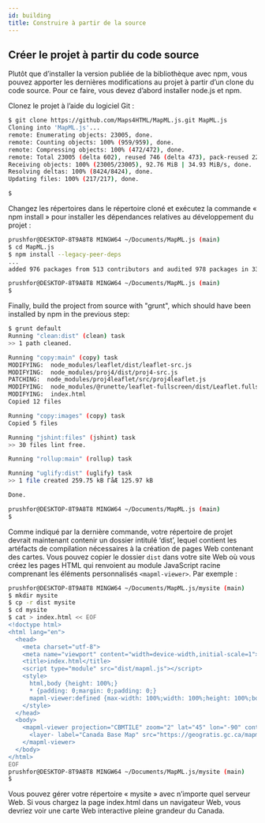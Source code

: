 ```yaml
---
id: building
title: Construire à partir de la source
---
```


## Créer le projet à partir du code source 

Plutôt que d’installer la version publiée de la bibliothèque avec npm, vous pouvez apporter les dernières modifications au projet à partir d’un clone du code source. Pour ce faire, vous devez d’abord installer node.js et npm.

Clonez le projet à l’aide du logiciel Git :

```bash
$ git clone https://github.com/Maps4HTML/MapML.js.git MapML.js
Cloning into 'MapML.js'...
remote: Enumerating objects: 23005, done.
remote: Counting objects: 100% (959/959), done.
remote: Compressing objects: 100% (472/472), done.
remote: Total 23005 (delta 602), reused 746 (delta 473), pack-reused 22046
Receiving objects: 100% (23005/23005), 92.76 MiB | 34.93 MiB/s, done.
Resolving deltas: 100% (8424/8424), done.
Updating files: 100% (217/217), done.

$
```

Changez les répertoires dans le répertoire cloné et exécutez la commande « npm install » pour installer les dépendances relatives au développement du projet :

```bash
prushfor@DESKTOP-8T9A8T8 MINGW64 ~/Documents/MapML.js (main)
$ cd MapML.js
$ npm install --legacy-peer-deps
...
added 976 packages from 513 contributors and audited 978 packages in 33.576s

prushfor@DESKTOP-8T9A8T8 MINGW64 ~/Documents/MapML.js (main)
$
```

Finally, build the project from source with "grunt", which should have been installed by npm in the previous step:

```bash
$ grunt default
Running "clean:dist" (clean) task
>> 1 path cleaned.

Running "copy:main" (copy) task
MODIFYING:  node_modules/leaflet/dist/leaflet-src.js
MODIFYING:  node_modules/proj4/dist/proj4-src.js
PATCHING:  node_modules/proj4leaflet/src/proj4leaflet.js
MODIFYING:  node_modules/@runette/leaflet-fullscreen/dist/Leaflet.fullscreen.js
MODIFYING:  index.html
Copied 12 files

Running "copy:images" (copy) task
Copied 5 files

Running "jshint:files" (jshint) task
>> 30 files lint free.

Running "rollup:main" (rollup) task

Running "uglify:dist" (uglify) task
>> 1 file created 259.75 kB ΓåÆ 125.97 kB

Done.

prushfor@DESKTOP-8T9A8T8 MINGW64 ~/Documents/MapML.js (main)
$
```

Comme indiqué par la dernière commande, votre répertoire de projet devrait maintenant contenir un dossier intitulé ‘dist’, lequel contient les artéfacts de compilation nécessaires à la création de pages Web contenant des cartes. Vous pouvez copier le dossier `dist` dans votre site Web où vous créez les pages HTML qui renvoient au module JavaScript racine comprenant les éléments personnalisés `<mapml-viewer>`. Par exemple :

```bash
prushfor@DESKTOP-8T9A8T8 MINGW64 ~/Documents/MapML.js/mysite (main)
$ mkdir mysite
$ cp -r dist mysite
$ cd mysite
$ cat > index.html << EOF
<!doctype html>
<html lang="en">
  <head>
    <meta charset="utf-8">
    <meta name="viewport" content="width=device-width,initial-scale=1">
    <title>index.html</title>
    <script type="module" src="dist/mapml.js"></script>
    <style>
      html,body {height: 100%;}
      * {padding: 0;margin: 0;padding: 0;}
      mapml-viewer:defined {max-width: 100%;width: 100%;height: 100%;border: none;vertical-align: middle;}
    </style>
  </head>
  <body>
    <mapml-viewer projection="CBMTILE" zoom="2" lat="45" lon="-90" controls>
      <layer- label="Canada Base Map" src="https://geogratis.gc.ca/mapml/en/cbmtile/cbmt/" checked></layer->
    </mapml-viewer>
  </body>
</html>
EOF
prushfor@DESKTOP-8T9A8T8 MINGW64 ~/Documents/MapML.js/mysite (main)
$ 
```

Vous pouvez gérer votre répertoire « mysite » avec n’importe quel serveur Web. Si vous chargez la page index.html dans un navigateur Web, vous devriez voir une carte Web interactive pleine grandeur du Canada.
